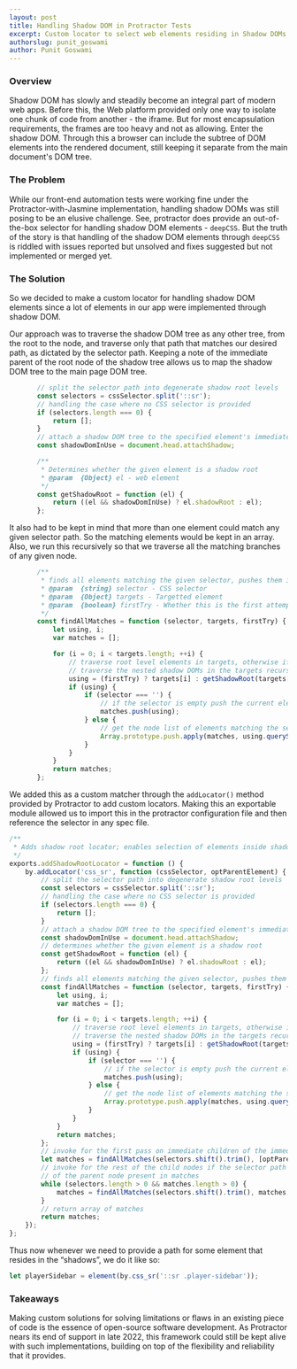 ```yaml
---
layout: post
title: Handling Shadow DOM in Protractor Tests
excerpt: Custom locator to select web elements residing in Shadow DOMs
authorslug: punit_goswami
author: Punit Goswami
---
```

 
### Overview

Shadow DOM has slowly and steadily become an integral part of modern web apps. Before this, the Web platform provided only one way to isolate one chunk of code from another - the iframe. But for most encapsulation requirements, the frames are too heavy and not as allowing. Enter the shadow DOM. Through this a browser can include the subtree of DOM elements into the rendered document, still keeping it separate from the main document's DOM tree.

### The Problem

While our front-end automation tests were working fine under the Protractor-with-Jasmine implementation, handling shadow DOMs was still posing to be an elusive challenge. See, protractor does provide an out-of-the-box selector for handling shadow DOM elements - `deepCSS`. But the truth of the story is that handling of the shadow DOM elements through `deepCSS` is riddled with issues reported but unsolved and fixes suggested but not implemented or merged yet.

### The Solution

So we decided to make a custom locator for handling shadow DOM elements since a lot of elements in our app were implemented through shadow DOM.

Our approach was to traverse the shadow DOM tree as any other tree, from the root to the node, and traverse only that path that matches our desired path, as dictated by the selector path. Keeping a note of the immediate parent of the root node of the shadow tree allows us to map the shadow DOM tree to the main page DOM tree.

```javascript
       // split the selector path into degenerate shadow root levels
       const selectors = cssSelector.split('::sr');
       // handling the case where no CSS selector is provided
       if (selectors.length === 0) {
           return [];
       }
       // attach a shadow DOM tree to the specified element's immediate parent
       const shadowDomInUse = document.head.attachShadow;

       /**
        * Determines whether the given element is a shadow root
        * @param  {Object} el - web element
        */
       const getShadowRoot = function (el) {
           return ((el && shadowDomInUse) ? el.shadowRoot : el);
       };
```

It also had to be kept in mind that more than one element could match any given selector path. So the matching elements would be kept in an array. Also, we run this recursively so that we traverse all the matching branches of any given node.

```javascript
       /**
        * finds all elements matching the given selector, pushes them in an array
        * @param  {string} selector - CSS selector
        * @param  {Object} targets - Targetted element
        * @param  {boolean} firstTry - Whether this is the first attempt to look for the element at the path
        */
       const findAllMatches = function (selector, targets, firstTry) {
           let using, i;
           var matches = [];

           for (i = 0; i < targets.length; ++i) {
               // traverse root level elements in targets, otherwise if not the first pass
               // traverse the nested shadow DOMs in the targets recursively
               using = (firstTry) ? targets[i] : getShadowRoot(targets[i]);
               if (using) {
                   if (selector === '') {
                       // if the selector is empty push the current element in the matches
                       matches.push(using);
                   } else {
                       // get the node list of elements matching the selector, push it in the matches
                       Array.prototype.push.apply(matches, using.querySelectorAll(selector));
                   }
               }
           }
           return matches;
       };
```

We added this as a custom matcher through the `addLocator()` method provided by Protractor to add custom locators. Making this an exportable module allowed us to import this in the protractor configuration file and then reference the selector in any spec file.

```javascript
/**
 * Adds shadow root locator; enables selection of elements inside shadow DOMs on a page
 */
exports.addShadowRootLocator = function () {
    by.addLocator('css_sr', function (cssSelector, optParentElement) {
        // split the selector path into degenerate shadow root levels
        const selectors = cssSelector.split('::sr');
        // handling the case where no CSS selector is provided
        if (selectors.length === 0) {
            return [];
        }
        // attach a shadow DOM tree to the specified element's immediate parent
        const shadowDomInUse = document.head.attachShadow;
        // determines whether the given element is a shadow root
        const getShadowRoot = function (el) {
            return ((el && shadowDomInUse) ? el.shadowRoot : el);
        };
        // finds all elements matching the given selector, pushes them in an array
        const findAllMatches = function (selector, targets, firstTry) {
            let using, i;
            var matches = [];

            for (i = 0; i < targets.length; ++i) {
                // traverse root level elements in targets, otherwise if not the first pass
                // traverse the nested shadow DOMs in the targets recursively
                using = (firstTry) ? targets[i] : getShadowRoot(targets[i]);
                if (using) {
                    if (selector === '') {
                        // if the selector is empty push the current element in the matches
                        matches.push(using);
                    } else {
                        // get the node list of elements matching the selector, push it in the matches
                        Array.prototype.push.apply(matches, using.querySelectorAll(selector));
                    }
                }
            }
            return matches;
        };
        // invoke for the first pass on immediate children of the immediate parent node
        let matches = findAllMatches(selectors.shift().trim(), [optParentElement || document], true);
        // invoke for the rest of the child nodes if the selector path is not empty and immediate child nodes
        // of the parent node present in matches
        while (selectors.length > 0 && matches.length > 0) {
            matches = findAllMatches(selectors.shift().trim(), matches, false);
        }
        // return array of matches
        return matches;
    });
};
```

Thus now whenever we need to provide a path for some element that resides in the “shadows”, we do it like so:

```javascript
let playerSidebar = element(by.css_sr('::sr .player-sidebar'));
```

### Takeaways

Making custom solutions for solving limitations or flaws in an existing piece of code is the essence of open-source software development. As Protractor nears its end of support in late 2022, this framework could still be kept alive with such implementations, building on top of the flexibility and reliability that it provides.
